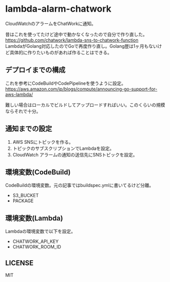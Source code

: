 # lambda-alarm-chatwork

CloudWatchのアラームをChatWorkに通知。

昔はこれを使ってたけど途中で動かなくなったので自分で作り直した。  
https://github.com/chatwork/lambda-sns-to-chatwork-function  
LambdaがGolang対応したのでGoで再度作り直し。Golang歴は1ヶ月もないけど具体的に作りたいものがあれば作ることはできる。

## デプロイまでの構成
これを参考にCodeBuildやCodePipelineを使うように設定。  
https://aws.amazon.com/jp/blogs/compute/announcing-go-support-for-aws-lambda/  

難しい場合はローカルでビルドしてアップロードすればいい。このくらいの規模ならそれで十分。

## 通知までの設定
1. AWS SNSにトピックを作る。
2. トピックのサブスクリプションでLambdaを設定。
3. CloudWatch アラームの通知の送信先にSNSトピックを設定。

## 環境変数(CodeBuild)
CodeBuildの環境変数。元の記事ではbuildspec.ymlに書いてるけど分離。

- S3_BUCKET
- PACKAGE

## 環境変数(Lambda)
Lambdaの環境変数で以下を設定。

- CHATWORK_API_KEY
- CHATWORK_ROOM_ID

## LICENSE
MIT
